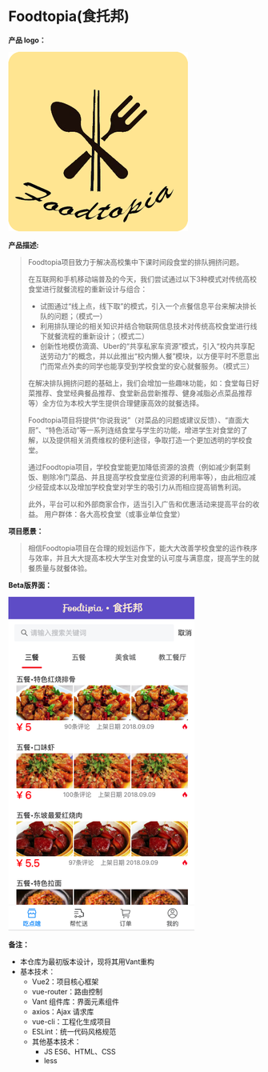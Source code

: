 # Foodtopia(食托邦)

**产品 logo：**

![logo](README.assets/logo.jpeg)

**产品描述:** 

> Foodtopia项目致力于解决高校集中下课时间段食堂的排队拥挤问题。
>
> 在互联网和手机移动端普及的今天，我们尝试通过以下3种模式对传统高校食堂进行就餐流程的重新设计与组合：
>
> + 试图通过“线上点，线下取”的模式，引入一个点餐信息平台来解决排长队的问题；（模式一）
> + 利用排队理论的相关知识并结合物联网信息技术对传统高校食堂进行线下就餐流程的重新设计；（模式二）
> + 创新性地模仿滴滴、Uber的“共享私家车资源”模式，引入“校内共享配送劳动力”的概念，并以此推出“校内懒人餐”模块，以方便平时不愿意出门而常点外卖的同学也能享受到学校食堂的安心就餐服务。（模式三）
>
> 在解决排队拥挤问题的基础上，我们会增加一些趣味功能，如：食堂每日好菜推荐、食堂经典餐品推荐、食堂新品尝新推荐、健身减脂必点菜品推荐等）全方位为本校大学生提供合理健康高效的就餐选择。
>
> Foodtopia项目将提供“你说我说”（对菜品的问题或建议反馈）、“直面大厨”、“特色活动”等一系列连结食堂与学生的功能，增进学生对食堂的了解，以及提供相关消费维权的便利途径，争取打造一个更加透明的学校食堂。
>
> 通过Foodtopia项目，学校食堂能更加降低资源的浪费（例如减少剩菜剩饭、剔除冷门菜品、并且提高学校食堂座位资源的利用率等），由此相应减少经营成本以及增加学校食堂对学生的吸引力从而相应提高销售利润。
>
> 此外，平台可以和外部商家合作，适当引入广告和优惠活动来提高平台的收益。
> 用户群体：各大高校食堂（或事业单位食堂）

**项目愿景：**

> 相信Foodtopia项目在合理的规划运作下，能大大改善学校食堂的运作秩序与效率，并且大大提高本校大学生对食堂的认可度与满意度，提高学生的就餐质量与就餐体验。

**Beta版界面：**

![show](README.assets/show.png)

**备注：**

+ 本仓库为最初版本设计，现将其用Vant重构
+ 基本技术：
  + Vue2：项目核心框架
  + vue-router：路由控制
  + Vant 组件库：界面元素组件
  + axios：Ajax 请求库
  + vue-cli：工程化生成项目
  + ESLint：统一代码风格规范
  + 其他基本技术：
    + JS ES6、HTML、CSS
    + less




